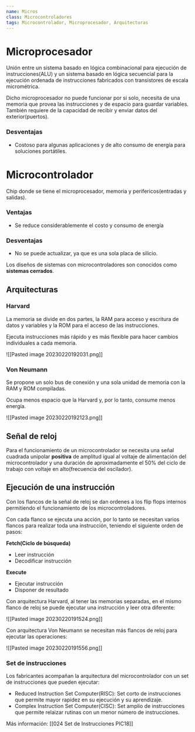 ```yaml
---
name: Micros
class: Microcontroladores
tags: Microcontrolador, Microprocesador, Arquitecturas
---
```

# Microprocesador

Unión entre un sistema basado en lógica combinacional para ejecución de instrucciones(ALU) y un sistema basado en lógica secuencial para la ejecución ordenada de instrucciones fabricados con transistores de escala micrométrica.

Dicho microprocesador no puede funcionar por si solo, necesita de una memoria que provea las instrucciones y de espacio para guardar variables. También requiere de la capacidad de recibir y enviar datos del exterior(puertos).

### Desventajas
- Costoso para algunas aplicaciones y de alto consumo de energía para soluciones portátiles.

# Microcontrolador

Chip donde se tiene el microprocesador, memoria y perifericos(entradas y salidas).

### Ventajas
- Se reduce considerablemente el costo y consumo de energía

### Desventajas
- No se puede actualizar, ya que es una sola placa de silicio.

Los diseños de sistemas con microcontroladores son conocidos como **sistemas cerrados**.

## Arquitecturas

### Harvard

La memoria  se divide en dos partes, la RAM para acceso y escritura de datos y variables y la ROM para el acceso de las instrucciones.

Ejecuta instrucciones más rápido y es más flexible para hacer cambios individuales a cada memoria.

![[Pasted image 20230220192031.png]]
### Von Neumann

Se propone un solo bus de conexión y una sola unidad de memoria con la RAM y ROM compiladas.

Ocupa menos espacio que la Harvard y, por lo tanto, consume menos energía.

![[Pasted image 20230220192123.png]]

## Señal de reloj

Para el funcionamiento de un microcontrolador se necesita una señal cuadrada unipolar **positiva** de amplitud igual al voltaje de alimentación del microcontrolador y una duración de aproximadamente el 50% del ciclo de trabajo con voltaje en alto(frecuencia del oscilador).

## Ejecución de una instrucción

Con los flancos de la señal de reloj se dan ordenes a los flip flops internos permitiendo el funcionamiento de los microcontroladores.

Con cada flanco se ejecuta una acción, por lo tanto se necesitan varios flancos para realizar toda una instrucción, teniendo el siguiente orden de pasos:

**Fetch(Ciclo de búsqueda)**
- Leer instrucción
- Decodificar instrucción

**Execute**
- Ejecutar instrucción
- Disponer de resultado

Con arquitectura Harvard, al tener las memorias separadas, en el mismo flanco de reloj se puede ejecutar una instrucción y leer otra diferente:

![[Pasted image 20230220191524.png]]

Con arquitectura Von Neumann se necesitan más flancos de reloj para ejecutar las operaciones:

![[Pasted image 20230220191556.png]]
 
### Set de instrucciones

Los fabricantes acompañan la arquitectura del microcontrolador con un set de instrucciones que pueden ejecutar:
- Reduced Instruction Set Computer(RISC): Set corto de instrucciones que permite mayor rapidez en su ejecución y su aprendizaje.
- Complex Instruction Set Computer(CISC): Set  amplio de instrucciones que permite relaizar rutinas con un menor número de instrucciones.

Más información: [[024 Set de Instrucciones PIC18]]


